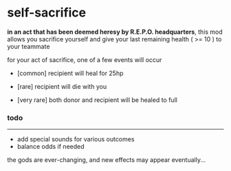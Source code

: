 # self-sacrifice
**in an act that has been deemed heresy by R.E.P.O. headquarters**, this mod allows you sacrifice yourself and give your last remaining health ( >= 10 ) to your teammate

for your act of sacrifice, one of a few events will occur

- [common] recipient will heal for 25hp

- [rare] recipient will die with you

- [very rare] both donor and recipient will be healed to full

### todo
---

- add special sounds for various outcomes
- balance odds if needed

the gods are ever-changing, and new effects may appear eventually...